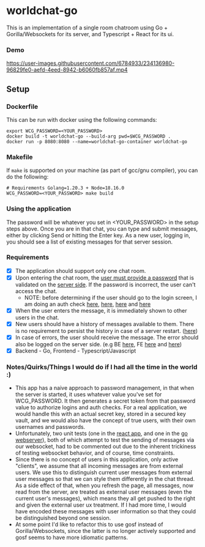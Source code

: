 # worldchat-go

This is an implementation of a single room chatroom using Go + Gorilla/Websockets for its server, and Typescript + React for its ui.

### Demo
https://user-images.githubusercontent.com/6784933/234136980-96829fe0-aefd-4eed-8942-b6060fb857af.mp4

## Setup

### Dockerfile
This can be run with docker using the following commands:
```
export WCG_PASSWORD=<YOUR_PASSWORD>
docker build -t worldchat-go --build-arg pwd=$WCG_PASSWORD .
docker run -p 8080:8080 --name=worldchat-go-container worldchat-go
```

### Makefile
If `make` is supported on your machine (as part of gcc/gnu compiler), you can do the following:
```
# Requirements Golang=1.20.3 + Node=18.16.0
WCG_PASSWORD=<YOUR_PASSWORD> make build
```

### Using the application
The password will be whatever you set in <YOUR_PASSWORD> in the setup steps above. Once you are in that chat, you can type and submit messages, either by clicking Send or hitting the Enter key. As a new user, logging in, you should see a list of existing messages for that server session.

### Requirements

- [x] The application should support only one chat room.
- [x] Upon entering the chat room, the [user must provide a password](https://github.com/mattrwh-pC506/worldchat-go/blob/main/chat-ui/src/routes/Login.test.tsx) that is validated on the [server side](https://github.com/mattrwh-pC506/worldchat-go/blob/main/chat-server/handlers/login_handler.go). If the password is incorrect, the user can't access the chat.
    - NOTE: before determining if the user should go to the login screen, I am doing an auth check [here](https://github.com/mattrwh-pC506/worldchat-go/blob/main/chat-ui/src/routes/App.tsx#L6), [here](https://github.com/mattrwh-pC506/worldchat-go/blob/main/chat-ui/src/routes/router.tsx#L27), [here](https://github.com/mattrwh-pC506/worldchat-go/blob/main/chat-ui/src/auth.ts#L3) and [here](https://github.com/mattrwh-pC506/worldchat-go/blob/main/chat-server/handlers/auth_handler.go#L1)
- [x] When the user enters the message, it is immediately shown to other users in the chat.
- [x] New users should have a history of messages available to them. There is no requirement to persist the history in case of a server restart. ([here](https://github.com/mattrwh-pC506/worldchat-go/blob/main/chat-server/handlers/room.go#L63))
- [x] In case of errors, the user should receive the message. The error should also be logged on the server side. (e.g BE [here](https://github.com/mattrwh-pC506/worldchat-go/blob/main/chat-server/handlers/chat_handler.go#L58), FE [here](https://github.com/mattrwh-pC506/worldchat-go/blob/main/chat-ui/src/routes/Chat.tsx#L70) and [here](https://github.com/mattrwh-pC506/worldchat-go/blob/main/chat-ui/src/components/MessageList.tsx#L128))
- [x] Backend - Go, Frontend - Typescript/Javascript

### Notes/Quirks/Things I would do if I had all the time in the world :)
- This app has a naive approach to password management, in that when the server is started, it uses whatever value you've set for WCG_PASSWORD. It then generates a secret token from that password value to authorize logins and auth checks. For a real application, we would handle this with an actual secret key, stored in a secured key vault, and we would also have the concept of true users, with their own usernames and passwords.
- Unfortunately, two unit tests (one in the [react app](https://github.com/mattrwh-pC506/worldchat-go/blob/main/chat-ui/src/routes/Chat.test.tsx#L41), and one in the [go webserver](https://github.com/mattrwh-pC506/worldchat-go/blob/main/chat-server/tests/chat_handler_test.go#L32)), both of which attempt to test the sending of messages via our websocket, had to be commented out due to the inherent trickiness of testing websocket behavior, and of course, time constraints.
- Since there is no concept of users in this application, only active "clients", we assume that all incoming messages are from external users. We use this to distinguish current user messages from external user messages so that we can style them differently in the chat thread. As a side effect of that, when you refresh the page, all messages, now read from the server, are treated as external user messages (even the current user's messages), which means they all get pushed to the right and given the external user ux treatment. If I had more time, I would have encoded these messages with user information so that they could be distinguished beyond one session.
- At some point I'd like to refactor this to use gosf instead of Gorilla/Websockets, since the latter is no longer actively supported and gosf seems to have more idiomatic patterns.
